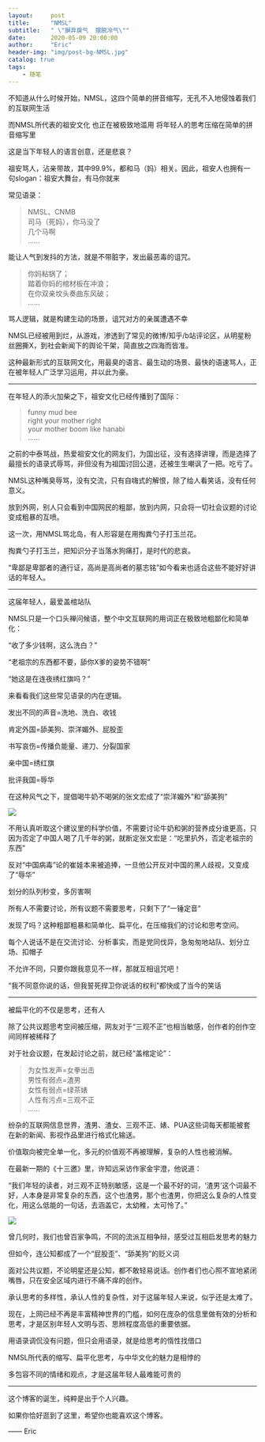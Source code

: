 ```yaml
---
layout:     post
title:      "NMSL"
subtitle:   " \"摒弃戾气  摆脱冷气\""
date:       2020-05-09 20:00:00
author:     "Eric"
header-img: "img/post-bg-NMSL.jpg"
catalog: true
tags:
    - 随笔
---
```


不知道从什么时候开始，NMSL，这四个简单的拼音缩写，无孔不入地侵蚀着我们的互联网生活

而NMSL所代表的祖安文化 也正在被极致地滥用 将年轻人的思考压缩在简单的拼音缩写里

这是当下年轻人的语言创意，还是悲哀？

祖安骂人，沾亲带故，其中99.9%，都和马（妈）相关。因此，祖安人也拥有一句slogan：祖安大舞台，有马你就来

常见语录：

>NMSL、CNMB<br>
司马（死妈），你马没了<br>
几个马啊<br>
……

能让人气到发抖的方法，就是不带脏字，发出最恶毒的诅咒。

>你妈粘锅了；<br>
踏着你妈的棺材板在冲浪；<br>
在你双亲坟头奏曲东风破；<br>
……

骂人逻辑，就是构建生动的场景，诅咒对方的亲属遭遇不幸

NMSL已经被用到烂，从游戏，渗透到了常见的微博/知乎/b站评论区，从明星粉丝圈撕X，到社会新闻下的舆论干架，简直放之四海而皆准。

这种最新形式的互联网文化，用最臭的语言、最生动的场景、最快的语速骂人，正在被年轻人广泛学习运用，并以此为豪。

---

在年轻人的添火加柴之下，祖安文化已经传播到了国际：

>funny mud bee<br>
right your mother right<br>
your mother boom like hanabi<br>
……

之前的中泰骂战，热爱祖安文化的网友们，为国出征，没有选择讲理，而是选择了最擅长的语录式辱骂，非但没有为祖国讨回公道，还被生生嘲讽了一把。吃亏了。

NMSL这种嘴臭辱骂，没有交流，只有自嗨式的解恨，除了给人看笑话，没有任何意义。

放到外网，别人只会看到中国网民的粗鄙，放到内网，只会将一切社会议题的讨论变成粗暴的互喷。

这一次，用NMSL骂北岛，有人形容是在用掏粪勺子打玉兰花。

掏粪勺子打玉兰，把知识分子当落水狗痛打，是时代的悲哀。

“卑鄙是卑鄙者的通行证，高尚是高尚者的墓志铭”如今看来也适合这些不能好好讲话的年轻人。

---

这届年轻人，最爱盖棺站队

NMSL只是一个口头禅问候语，整个中文互联网的用词正在极致地粗鄙化和简单化：

“收了多少钱啊，这么洗白？”

“老祖宗的东西都不要，舔你X爹的姿势不错啊”

“她这是在连夜绣红旗吗？”

来看看我们这些常见语录的内在逻辑。

发出不同的声音=洗地、洗白、收钱

肯定外国=舔美狗、崇洋媚外、屁股歪

书写哀伤=传播负能量、递刀、分裂国家

亲中国=绣红旗

批评我国=辱华

在这种风气之下，提倡喝牛奶不喝粥的张文宏成了“崇洋媚外”和“舔美狗”

![](/img/post/post-NMSL/pic1.jpg)

不用认真听取这个建议里的科学价值，不需要讨论牛奶和粥的营养成分谁更高，只因为否定了中国人喝了几千年的粥，就断定张文宏是：“吃里扒外，否定老祖宗的东西”

反对“中国病毒”论的崔娃本来被追捧，一旦他公开反对中国的黑人歧视，又变成了“辱华”

划分的队列秒变，多厉害啊

所有人不需要讨论，所有议题不需要思考，只剩下了“一锤定音”

发现了吗？这种粗鄙粗暴和简单化、扁平化，在压缩我们的讨论和思考空间。

每个人说话不是在交流讨论、分析事实，而是党同伐异，急匆匆地站队、划分立场、扣帽子

不允许不同，只要你跟我意见不一样，那就互相诅咒吧！

“我不同意你说的话，但我誓死捍卫你说话的权利”都快成了当今的笑话

---

被扁平化的不仅是思考，还有人

除了公共议题思考空间被压缩，网友对于“三观不正”也相当敏感，创作者的创作空间同样被稀释了

对于社会议题，在发起讨论之前，就已经“盖棺定论”：

>为女性发声=女拳出击<br>
男性有弱点=渣男<br>
女性有弱点=绿茶婊<br>
人性有污点=三观不正<br>
……

纷杂的互联网信息世界，渣男、渣女、三观不正、婊、PUA这些词每天都能被套在新的新闻、影视作品里进行格式化输送。

价值取向被完全单一化，多元的价值观不再被理解，复杂的人性也被消解。

在最新一期的《十三邀》里，许知远采访作家金宇澄，他说道：

“我们年轻的读者，对三观不正特别敏感，这是一个最不好的词，‘渣男’这个词最不好，人本身是非常复杂的东西，这个也渣男，那个也渣男，你把这么复杂的人性变化，用这么低能的一句话，去涵盖它，太幼稚，太可怜了。”

![](/img/post/post-NMSL/pic2.jpg)

曾几何时，我们也曾百家争鸣，不同的流派互相争辩，感受过互相启发思考的魅力

但如今，连公知都成了一个“屁股歪”、“舔美狗”的贬义词

面对公共议题，不论明星还是公知，都不敢轻易说话。创作者们也心照不宣地紧闭嘴唇，只在安全区域内进行不痛不痒的创作。

承认思考的多样性，承认人性的复杂性，对于这届年轻人来说，似乎还是太难了。

现在，上网已经不再是丰富精神世界的门槛，如何在庞杂的信息里做有效的分析和思考，才是区别年轻人文明与否、思辨程度高低的重要依据。

用语录调侃没有问题，但只会用语录，就是给思考的惰性找借口

NMSL所代表的缩写、扁平化思考，与中华文化的魅力是相悖的

多包容不同的情绪和观点，才是这届年轻人最难能可贵的

---

这个博客的诞生，纯粹是出于个人兴趣。

如果你恰好逛到了这里，希望你也能喜欢这个博客。

—— Eric 


